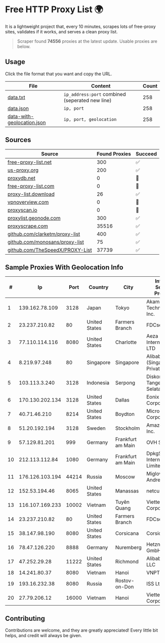 
# Free HTTP Proxy List 🌍

It is a lightweight project that, every 10 minutes, scrapes lots of free-proxy sites, validates if it works, and serves a clean proxy list.


> Scraper found **74556** proxies at the latest update. Usable proxies are below.

## Usage

Click the file format that you want and copy the URL.


|File|Content|Count|
|----|-------|-----|
|[data.txt](https://raw.githubusercontent.com/themiralay/Proxy-List-World/master/data.txt)|`ip_address:port` combined (seperated new line)|258|
|[data.json](https://raw.githubusercontent.com/themiralay/Proxy-List-World/master/data.json)|`ip, port`|258|
|[data-with-geolocation.json](https://raw.githubusercontent.com/themiralay/Proxy-List-World/master/data-with-geolocation.json)|`ip, port, geolocation`|258|

## Sources

|Source|Found Proxies|Succeed|
|------|-------------|-------|
|[free-proxy-list.net](https://free-proxy-list.net)|300|✅|
|[us-proxy.org](https://www.us-proxy.org)|200|✅|
|[proxydb.net](http://proxydb.net)|0|🚫|
|[free-proxy-list.com](https://free-proxy-list.com/?page=&port=&type%5B%5D=http&type%5B%5D=https&up_time=0&search=Search)|0|🚫|
|[proxy-list.download](https://www.proxy-list.download/HTTP)|26|✅|
|[vpnoverview.com](https://vpnoverview.com/privacy/anonymous-browsing/free-proxy-servers)|0|🚫|
|[proxyscan.io](https://www.proxyscan.io)|0|🚫|
|[proxylist.geonode.com](https://proxylist.geonode.com/api/proxy-list?limit=300&page=1&sort_by=lastChecked&sort_type=desc&protocols=http,https)|300|✅|
|[proxyscrape.com](https://api.proxyscrape.com/v2/?request=displayproxies&protocol=http&timeout=10000&country=all&ssl=all&anonymity=all)|35516|✅|
|[github.com/clarketm/proxy-list](https://raw.githubusercontent.com/clarketm/proxy-list/master/proxy-list-raw.txt)|400|✅|
|[github.com/monosans/proxy-list](https://raw.githubusercontent.com/monosans/proxy-list/main/proxies/http.txt)|75|✅|
|[github.com/TheSpeedX/PROXY-List](https://raw.githubusercontent.com/TheSpeedX/PROXY-List/master/http.txt)|37739|✅|


## Sample Proxies With Geolocation Info

|#|Ip|Port|Country|City|Internet Service Provider|
|-|--|----|-------|----|-------------------------|
|1|139.162.78.109|3128|Japan|Tokyo|Akamai Technologies, Inc.|
|2|23.237.210.82|80|United States|Farmers Branch|FDCservers.net|
|3|77.110.114.116|8080|United States|Charlotte|Aeza International LTD|
|4|8.219.97.248|80|Singapore|Singapore|Alibaba Cloud (Singapore) Private Limited|
|5|103.113.3.240|3128|Indonesia|Serpong|Diskominfo Tangerang Selatan|
|6|170.130.202.134|3128|United States|Dallas|Eonix Corporation|
|7|40.71.46.210|8214|United States|Boydton|Microsoft Corporation|
|8|51.20.192.194|3128|Sweden|Stockholm|Amazon.com, Inc.|
|9|57.129.81.201|999|Germany|Frankfurt am Main|OVH SAS|
|10|212.113.112.84|1080|Germany|Frankfurt am Main|DpkgSoft International Limited|
|11|176.126.103.194|44214|Russia|Moscow|Miglovets Egor Andreevich|
|12|152.53.194.46|8065|United States|Manassas|netcup GmbH|
|13|116.107.169.233|10002|Vietnam|Tuyên Quang|Viettel Corporation|
|14|23.237.210.82|80|United States|Farmers Branch|FDCservers.net|
|15|38.147.98.190|8080|United States|Corsicana|Corsicana ISD|
|16|78.47.126.220|8888|Germany|Nuremberg|Hetzner Online GmbH|
|17|47.252.29.28|11222|United States|Richmond|Alibaba Cloud LLC|
|18|14.241.80.37|8080|Vietnam|Hanoi|VNPT|
|19|193.16.232.38|8080|Russia|Rostov-on-Don|ISS Ltd.|
|20|27.79.206.12|16000|Vietnam|Hanoi|Viettel Corporation|



## Contributing

Contributions are welcome, and they are greatly appreciated! Every
little bit helps, and credit will always be given.

